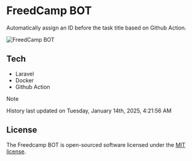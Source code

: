 # FreedCamp BOT

Automatically assign an ID before the task title based on Github Action.

![FreedCamp BOT](https://repository-images.githubusercontent.com/737932867/7d34798b-2680-471c-b089-a78a718d3d6a)

## Tech

- Laravel
- Docker
- Github Action

> [!NOTE]  
> History last updated on Tuesday, January 14th, 2025, 4:21:56 AM

## License

The Freedcamp BOT is open-sourced software licensed under the [MIT license](https://opensource.org/licenses/MIT).
